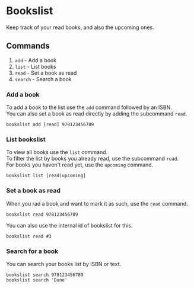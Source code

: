 # Bookslist

Keep track of your read books, and also the upcoming ones.

## Commands

1. `add` - Add a book
2. `list` - List books
3. `read` - Set a book as read
4. `search` - Search a book

### Add a book

To add a book to the list use the `add` command followed by an ISBN.  
You can also set a book as read directly by adding the subcommand `read`.

```shell
bookslist add [read] 978123456789
```

### List bookslist

To view all books use the `list` command.  
To filter the list by books you already read, use the subcommand `read`.  
For books you haven't read yet, use the `upcoming` command.

```shell
bookslist list [read|upcoming]
```

### Set a book as read

When you rad a book and want to mark it as such, use the `read` command.

```shell
bookslist read 978123456789
```

You can also use the internal id of bookslist for this.

```shell
bookslist read #3
```

### Search for a book

You can search your books list by ISBN or text.

```shell
bookslist search 978123456789
bookslist search 'Dune'
```